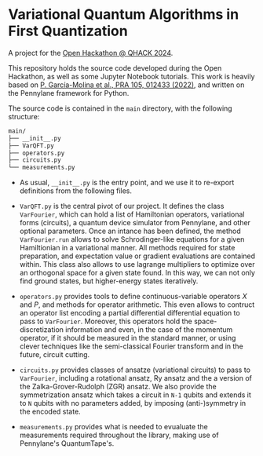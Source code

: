# Variational Quantum Algorithms in First Quantization

A project for the [Open Hackathon @ QHACK 2024](https://qhack.ai/online-events/#open-hackathon).

This repository holds the source code developed during the Open Hackathon, as well as some Jupyter Notebook tutorials.
This work is heavily based on [P. García-Molina et al., PRA 105, 012433 (2022)](https://journals.aps.org/pra/abstract/10.1103/PhysRevA.105.012433), and written on the Pennylane framework for Python.

The source code is contained in the `main` directory, with the following structure:

```sh
main/
├── __init__.py
├── VarQFT.py
├── operators.py
├── circuits.py
└── measurements.py
```

* As usual, `__init__.py` is the entry point, and we use it to re-export definitions from the following files.

* `VarQFT.py` is the central pivot of our project. It defines the class `VarFourier`, which can hold a list of Hamiltonian operators, variational forms (circuits), a quantum device simulator from Pennylane, and other optional parameters. Once an intance has been defined, the method `VarFourier.run` allows to solve Schrodinger-like equations for a given Hamiltionian in a variational manner. All methods required for state preparation, and expectation value or gradient evaluations are contained within. This class also allows to use lagrange multipliers to optimize over an orthogonal space for a given state found. In this way, we can not only find ground states, but higher-energy states iteratively.

* `operators.py` provides tools to define continuous-variable operators $X$ and $P$, and methods for operator arithmetic. This even allows to contruct an operator list encoding a partial differential differential equation to pass to `VarFourier`. Moreover, this operators hold the space-discretization information and even, in the case of the momentum operator, if it should be measured in the standard manner, or using clever techniques like the semi-classical Fourier transform and in the future, circuit cutting.

* `circuits.py` provides classes of ansatze (variational circuits) to pass to `VarFourier`, including a rotational ansatz, Ry ansatz and the a version of the Zalka-Grover-Rudolph (ZGR) ansatz. We also provide the symmetrization ansatz which takes a circuit in `N-1` qubits and extends it to `N` qubits with no parameters added, by imposing (anti-)symmetry in the encoded state.

* `measurements.py` provides what is needed to evualuate the measurements required throughout the library, making use of Pennylane's QuantumTape's.

